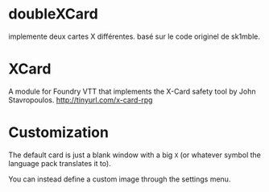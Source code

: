 # doubleXCard
implemente deux cartes X différentes. basé sur le code originel de sk1mble.

# XCard

A module for Foundry VTT that implements the X-Card safety tool by John Stavropoulos. http://tinyurl.com/x-card-rpg

# Customization

The default card is just a blank window with a big `X` (or whatever symbol the language pack translates it to).

You can instead define a custom image through the settings menu.
